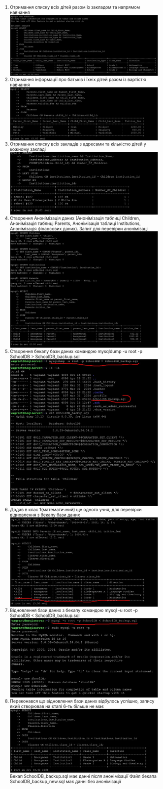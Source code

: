1) Отримання списку всіх дітей разом із закладом та напрямом навчання
![Image alt](https://github.com/Fomka27/DevOps/raw/lecture13/pic/Screenshot_1.jpg)
2) Отримання інформації про батьків і їхніх дітей разом із вартістю навчання
![Image alt](https://github.com/Fomka27/DevOps/raw/lecture13/pic/Screenshot_2.jpg)
3) Отримання списку всіх закладів з адресами та кількістю дітей у кожному закладі
![Image alt](https://github.com/Fomka27/DevOps/raw/lecture13/pic/Screenshot_3.jpg)
4) Створення Анонімізація даних (Анонімізація таблиці Children, Анонімізація таблиці Parents, Анонімізація таблиці Institutions, Анонімізація фінансових даних). Запит для перевірки анонімізаці 
![Image alt](https://github.com/Fomka27/DevOps/raw/lecture13/pic/Screenshot_4.jpg)
5) Створення бекапу бази даних командою mysqldump -u root -p SchoolDB > SchoolDB_backup.sql
![Image alt](https://github.com/Fomka27/DevOps/raw/lecture13/pic/Screenshot_5.jpg)
6) Додав в клас 1(математичний) ще одного учня, для перевірки відновлення з бекапу бази даних
![Image alt](https://github.com/Fomka27/DevOps/raw/lecture13/pic/Screenshot_6.jpg)
7) Відновлення бази даних з бекапу командою mysql -u root -p SchoolDB < SchoolDB_backup.sql
![Image alt](https://github.com/Fomka27/DevOps/raw/lecture13/pic/Screenshot_7.jpg)
8) Переконався що відновлення бази даних відбулось успішно, запису який створював на єтапі 6-ть більше не має
![Image alt](https://github.com/Fomka27/DevOps/raw/lecture13/pic/Screenshot_8.jpg)
Бекап SchoolDB_backup.sql має данні після анонімізації
Файл бекапа SchoolDB_backup_new.sql має данні без анонімізації